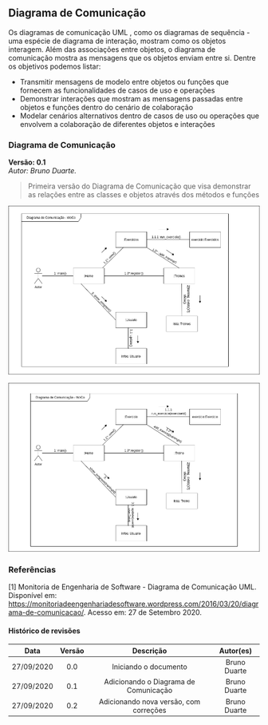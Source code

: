 ## Diagrama de Comunicação

Os diagramas de comunicação UML , como os diagramas de sequência - uma espécie de diagrama de interação, mostram como os objetos interagem. Além das associações entre objetos, o diagrama de comunicação mostra as mensagens que os objetos enviam entre si. Dentre os objetivos podemos listar:

* Transmitir mensagens de modelo entre objetos ou funções que fornecem as funcionalidades de casos de uso e operações
* Demonstrar interações que mostram as mensagens passadas entre objetos e funções dentro do cenário de colaboração
* Modelar cenários alternativos dentro de casos de uso ou operações que envolvem a colaboração de diferentes objetos e interações

### Diagrama de Comunicação

**Versão: 0.1** </br>
*Autor: Bruno Duarte.*
>Primeira versão do Diagrama de Comunicação que visa demonstrar as relações entre as classes e objetos através dos métodos e funções

![Diagrama de Comunicação](../../images/diagrama_comunicacao.png)

![Diagrama de Comunicação V2](../../images/diagrama_comunicacaov2.png)

### Referências

[1] Monitoria de Engenharia de Software - Diagrama de Comunicação UML. Disponível em: <https://monitoriadeengenhariadesoftware.wordpress.com/2016/03/20/diagrama-de-comunicacao/>. Acesso em: 27 de Setembro 2020.

#### Histórico de revisões
|    Data    | Versão |       Descrição       |    Autor(es)     |
| :--------: | :----: | :-------------------: | :--------------: |
| 27/09/2020 |  0.0   | Iniciando o documento | Bruno Duarte|
| 27/09/2020 |  0.1   | Adicionando o Diagrama de Comunicação | Bruno Duarte|
| 27/09/2020 |  0.2   | Adicionando nova versão, com correções | Bruno Duarte|

